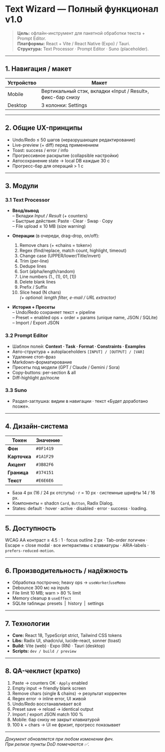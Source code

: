 # Text Wizard — Полный функционал v1.0

> **Цель:** офлайн-инструмент для пакетной обработки текста + Prompt Editor.  
> **Платформы:** React + Vite / React Native (Expo) / Tauri.  
> **Структура:** Text Processor · Prompt Editor · Suno (placeholder).

---

## 1. Навигация / макет
| Устройство | Макет |
|------------|-------|
| Mobile     | Вертикальный стэк, вкладки «Input / Result», фикс-бар снизу |
| Desktop    | 3 колонки: Settings | Operations | Text |

---

## 2. Общие UX-принципы
* Undo/Redo ≤ 50 шагов (неразрушающее редактирование)  
* Live-preview (+ diff) перед применением  
* Toast: success / error / info  
* Прогрессивное раскрытие (collapsible настройки)  
* Автосохранение state → local DB каждые 30 с  
* Прогресс-бар для операций > 1 с  

---

## 3. Модули

### 3.1 Text Processor
* **Ввод/вывод**  
  – Вкладки *Input / Result* (+ counters)  
  – Быстрые действия: Paste · Clear · Swap · Copy  
  – File upload ≤ 10 MB (size warning)

* **Операции** (в очереди, drag-drop, on/off):  
  1. Remove chars (+ «chains = token»)  
  2. Regex (find/replace, match count, highlight, timeout)  
  3. Change case (UPPER/lower/Title/invert)  
  4. Trim (per-line)  
  5. Dedupe lines  
  6. Sort (alpha/length/random)  
  7. Line numbers (1., (1), 01, [1])  
  8. Delete blank lines  
  9. Prefix / Suffix  
  10. Slice head (N chars)  
  *(+ optional: length filter, e-mail / URL extractor)*

* **История + Пресеты**  
  – Undo/Redo сохраняет текст + pipeline  
  – Preset = enabled ops + order + params (unique name, JSON / SQLite)  
  – Import / Export JSON

### 3.2 Prompt Editor
* Шаблон полей: **Context · Task · Format · Constraints · Examples**  
* Авто-структура + autoplaceholders `[INPUT] / [OUTPUT] / [VAR]`  
* Удаление стоп-фраз  
* Markdown-форматирование  
* Пресеты под модели (GPT / Claude / Gemini / Sora)  
* Copy-buttons: per-section & all  
* Diff-highlight до/после

### 3.3 Suno
* Раздел-заглушка: видим в навигации · текст «Будет доработано позже».

---

## 4. Дизайн-система
| Токен | Значение |
|-------|----------|
| **Фон** | `#0F1419` |
| **Карточка** | `#1A1F29` |
| **Акцент** | `#3B82F6` |
| **Граница** | `#374151` |
| **Текст** | `#E6E6E6` |

* База 4 px (16 / 24 px отступы) · r = 10 px · системные шрифты 14 / 16 px.  
* Компоненты = shadcn `Card`, `Button`, Radix Dialog.  
* States: default · hover · active · disabled · error · success · loading.  

---

## 5. Доступность
WCAG AA контраст ≥ 4.5 : 1 · focus outline 2 px · Tab-order логичен · Escape = close modal · все интерактивы с клавиатуры · ARIA-labels · `prefers-reduced-motion`.

---

## 6. Производительность / надёжность
* Обработка построчно; heavy ops → `useWorker`/`useMemo`  
* Debounce 300 мс на inputs  
* File limit 10 MB; warn > 80 % limit  
* Memory cleanup в `useEffect`  
* SQLite таблицы: presets | history | settings

---

## 7. Технологии
* **Core:** React 18, TypeScript strict, Tailwind CSS tokens  
* **Libs:** Radix UI, shadcn/ui, lucide-react, sonner (toast)  
* **Build:** Vite (web) · Expo (RN) · Tauri (desktop)  
* **Scripts:** `dev / build / preview`

---

## 8. QA-чеклист (кратко)
1. Paste → counters OK · `Apply` enabled  
2. Empty input → friendly blank screen  
3. Remove chars (single & chains) → результат корректен  
4. Regex error → inline error, UI живой  
5. Undo/Redo восстанавливает всё  
6. Preset save → reload → identical output  
7. Import / export JSON match 100 %  
8. Mobile: бар снизу не закрыт клавиатурой  
9. 100 k + chars → UI не фризит, прогресс показывает  

---

*Документ обновляется при любом изменении фич.  
При релизе пункты DoD помечаются ✅.*
